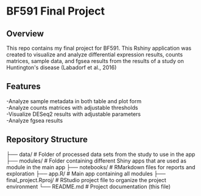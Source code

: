 # BF591 Final Project

## Overview
This repo contains my final project for BF591. This Rshiny application was created to visualize and analyze differential expression results, counts matrices, sample data, and fgsea results from the results of a study on Huntington's disease (Labadorf et al., 2016)

## Features
-Analyze sample metadata in both table and plot form <br>
-Analyze counts matrices with adjustable thresholds <br>
-Visualize DESeq2 results with adjustable parameters <br>
-Analyze fgsea results <br>

## Repository Structure
├── data/                 # Folder of processed data sets from the study to use in the app
├── modules/              # Folder containing different Shiny apps that are used as module in the main app
├── notebooks/            # RMarkdown files for reports and exploration
├── app.R/                # Main app containing all modules
├── final_project.Rproj/  # RStudio project file to organize the project environment
└── README.md             # Project documentation (this file)

